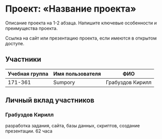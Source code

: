 # Проект: «Название проекта»

Описание проекта на 1-2 абзаца. Напишите ключевые особенности и преимущества проекта.

Ссылка на сайт или презентацию проекта, если имеются в открытом доступе.

## Участники

| Учебная группа | Имя пользователя | ФИО                      |
|----------------|------------------|--------------------------|
| 171-361        | Sumpory          | Грабуздов Кирилл         |


## Личный вклад участников

### Грабуздов Кирилл

разработка задания, сайта, базы данных, скриптов, создание презентации. 62 часа
